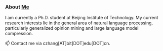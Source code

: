 ### About [Me](https://genezc.github.io)

I am currently a Ph.D. student at Beijing Institute of Technology. My current research interests lie in the general area of natural language processing, particularly generalized opinion mining and large language model compression.

📫 Contact me via czhang[AT]bit[DOT]edu[DOT]cn.



